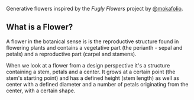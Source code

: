 Generative flowers inspired by the *Fugly Flowers* project by [@mokafolio](https://twitter.com/mokafolio).

## What is a Flower?
A flower in the botanical sense is is the reproductive structure found in flowering plants and contains a vegetative part (the perianth - sepal and petals) and a reproductive part (carpel and stamens).

When we look at a flower from a design perspective it's a structure containing a stem, petals and a center. It grows at a certain point (the stem's starting point) and has a defined height (stem length) as well as center with a defined diameter and a number of petals originating from the center, with a certain shape.
